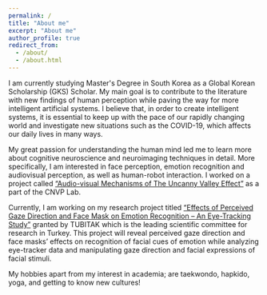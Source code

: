```yaml
---
permalink: /
title: "About me"
excerpt: "About me"
author_profile: true
redirect_from: 
  - /about/
  - /about.html
---
```




I am currently studying Master's Degree in South Korea as a Global Korean Scholarship (GKS) Scholar. My main goal is to contribute to the literature with new findings of human perception while paving the way for more intelligent artificial systems. I believe that, in order to create intelligent systems, it is essential to keep up with the pace of our rapidly changing world and investigate new situations such as the COVID-19, which affects our daily lives in many ways. 

My great passion for understanding the human mind led me to learn more about cognitive neuroscience and neuroimaging techniques in detail. More specifically, I am interested in face perception, emotion recognition and audiovisual perception, as well as human-robot interaction. I worked on a project called [“Audio-visual Mechanisms of The Uncanny Valley Effect”](https://cnvplab.com/https-cnvplab-com-projects-short-term-plasticity-in-bistable-phonetic-word-processing-visual-crowding-in-holistic-configurations/projects-short-term-plasticity-in-bistable-phonetic-word-processing-186-2/) as a part of the CNVP Lab. 

Currently, I am working on my research project titled [“Effects of Perceived Gaze Direction and Face Mask on Emotion Recognition – An Eye-Tracking Study”](https://cnvplab.com/https-cnvplab-com-projects-short-term-plasticity-in-bistable-phonetic-word-processing-visual-crowding-in-holistic-configurations/projects-effects-of-perceived-gaze-direction-and-face-mask-on-face-perception/) granted by TUBITAK which is the leading scientific committee for research in Turkey. This project will reveal perceived gaze direction and face masks’ effects on recognition of facial cues of emotion while analyzing eye-tracker data and manipulating gaze direction and facial expressions of facial stimuli. 

My hobbies apart from my interest in academia; are taekwondo, hapkido, yoga, and getting to know new cultures! 



